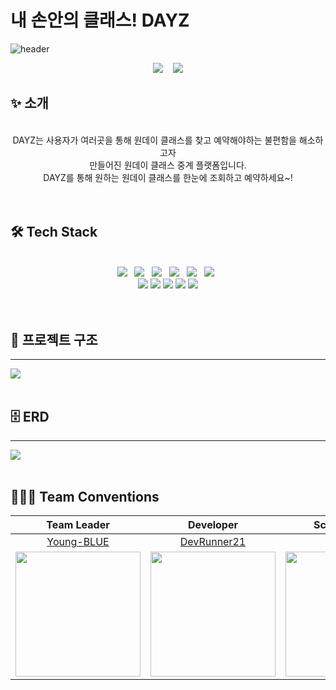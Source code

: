 # **내 손안의 클래스! DAYZ**

![header](https://capsule-render.vercel.app/api?type=Waving&color=auto&height=250&section=header&text=DAYZ%20&fontSize=90&animation=blinking&fontAlignY=35&desc=내%20손%20안의%20클래스&descAlignY=51&descAlign=62)
</br>

<div align="center">
<img src="https://img.shields.io/badge/pull%20request-92%20open-lightgrey">&nbsp;&nbsp;&nbsp;
<img src="https://img.shields.io/badge/issues-91%20open-lightgrey">
</div>

## ✨ 소개
</br>

<div align="center">
  DAYZ는 사용자가 여러곳을 통해 원데이 클래스를 찾고 예약해야하는 불편함을 해소하고자</br>
만들어진 원데이 클래스 중계 플랫폼입니다.</br>
DAYZ를 통해 원하는 원데이 클래스를 한눈에 조회하고 예약하세요~!
</div>

</br>
</br>

## 🛠 Tech Stack
</br>
<div align="center">
<img src="https://img.shields.io/badge/Java-007396?style=flat-square&logo=Java&logoColor=ffffff&logoWidth=25"/>&nbsp;&nbsp;
<img src="https://img.shields.io/badge/-JPA-orange?style=flat-square&logoColor=ffffff"/>&nbsp;&nbsp;
<img src="https://img.shields.io/badge/SpringBoot-6DB33F?style=flat-square&logo=SpringBoot&logoColor=ffffff&logoWidth=20"/>&nbsp;&nbsp;
<img src="https://img.shields.io/badge/Gradle-02303A?style=flat-square&logo=Gradle&logoColor=ffffff&logoWidth=25"/>&nbsp;&nbsp;
<img src="https://img.shields.io/badge/Lombok-CC071E?style=flat-square"/>&nbsp;&nbsp;
<img src="https://img.shields.io/badge/Mockito-609540?style=flat-square"/>&nbsp;&nbsp;
<br>
<img src="https://img.shields.io/badge/GitHub-181717?style=flat-square&logo=GitHub&logoColor=ffffff&logoWidth=20"/>
<img src="https://img.shields.io/badge/GitHub%20Actions-2088FF?style=flat-square&logo=GitHubActions&logoColor=ffffff&logoWidth=20"/>
<img src="https://img.shields.io/badge/Spring%20Security-6DB33F?style=flat-square&logo=SpringSecurity&logoColor=ffffff&logoWidth=20"/>
<img src="https://img.shields.io/badge/Amazon%20S3-1572B6?style=flat-square&logo=AmazonS3&logoColor=ffffff&logoWidth=20"/>
<img src="https://img.shields.io/badge/MySQL-4479A1?style=flat-square&logo=MySQL&logoColor=ffffff&logoWidth=20"/>
</div>

</br>
</br>

## 📃 프로젝트 구조
---
<img src="https://user-images.githubusercontent.com/78334008/147053211-0930b949-0f0f-4244-911d-3281977d476b.png">
</br>
</br>

## 🗄 ERD
---
<img src="https://user-images.githubusercontent.com/78334008/147358723-3561d557-4e68-4d4c-a870-19c368baf0c2.png">

</br>
</br>

## 👨🏻‍💻 Team Conventions

|                                                           Team Leader                                                           |                                                            Developer                                                            |                                                                 Scrum Master                                                                 |
| :-----------------------------------------------------------------------------------------------------------------------------: | :-----------------------------------------------------------------------------------------------------------------------------: | :------------------------------------------------------------------------------------------------------------------------------------------: |
|                                           [Young-BLUE](https://github.com/Young-BLUE)                                           |                                          [DevRunner21](https://github.com/DevRunner21)                                          |                                                    [yhh1056](https://github.com/yhh1056)                                                     |
| <img src="https://user-images.githubusercontent.com/78334008/147054972-6daab0cf-e704-4fcd-ac32-8a0707b03e5c.png" width="200" /> | <img src="https://user-images.githubusercontent.com/78334008/147055099-8fc529ef-6eda-4b0a-907e-7c439f9c9f99.png" width="200" /> | <img src="https://user-images.githubusercontent.com/78334008/147055164-c22708f3-cd01-433c-ac01-5dbc1f324d50.png" width="200" height="200" /> |
